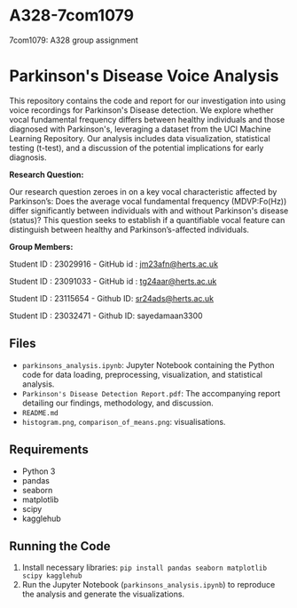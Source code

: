# A328-7com1079
7com1079: A328 group assignment
# Parkinson's Disease Voice Analysis

This repository contains the code and report for our investigation into using voice recordings for Parkinson's Disease detection. We explore whether vocal fundamental frequency differs between healthy individuals and those diagnosed with Parkinson's, leveraging a dataset from the UCI Machine Learning Repository. Our analysis includes data visualization, statistical testing (t-test), and a discussion of the potential implications for early diagnosis.

**Research Question:**

Our research question zeroes in on a key vocal characteristic affected by Parkinson’s: Does the average vocal fundamental frequency (MDVP:Fo(Hz)) differ significantly between individuals with and without Parkinson's disease (status)? This question seeks to establish if a quantifiable vocal feature can distinguish between healthy and Parkinson’s-affected individuals.


**Group Members:**

Student ID : 23029916 - GitHub id : jm23afn@herts.ac.uk

Student ID : 23091033 - GitHub id : tg24aar@herts.ac.uk

Student ID : 23115654 - Github ID: sr24ads@herts.ac.uk

Student ID : 23032471 -  Github ID: sayedamaan3300

## Files

*   `parkinsons_analysis.ipynb`: Jupyter Notebook containing the Python code for data loading, preprocessing, visualization, and statistical analysis.
*   `Parkinson's Disease Detection Report.pdf`:  The accompanying report detailing our findings, methodology, and discussion.
*   `README.md`
*   `histogram.png`, `comparison_of_means.png`: visualisations.

## Requirements

*   Python 3
*   pandas
*   seaborn
*   matplotlib
*   scipy
*   kagglehub 


## Running the Code

1. Install necessary libraries: `pip install pandas seaborn matplotlib scipy kagglehub`
2. Run the Jupyter Notebook (`parkinsons_analysis.ipynb`) to reproduce the analysis and generate the visualizations.
